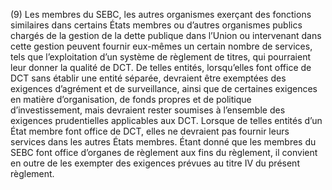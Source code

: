 (9) Les membres du SEBC, les autres organismes exerçant des fonctions similaires dans certains États membres ou d’autres organismes publics chargés de la gestion de la dette publique dans l’Union ou intervenant dans cette gestion peuvent fournir eux-mêmes un certain nombre de services, tels que l’exploitation d’un système de règlement de titres, qui pourraient leur donner la qualité de DCT. De telles entités, lorsqu’elles font office de DCT sans établir une entité séparée, devraient être exemptées des exigences d’agrément et de surveillance, ainsi que de certaines exigences en matière d’organisation, de fonds propres et de politique d’investissement, mais devraient rester soumises à l’ensemble des exigences prudentielles applicables aux DCT. Lorsque de telles entités d’un État membre font office de DCT, elles ne devraient pas fournir leurs services dans les autres États membres. Étant donné que les membres du SEBC font office d’organes de règlement aux fins du règlement, il convient en outre de les exempter des exigences prévues au titre IV du présent règlement.